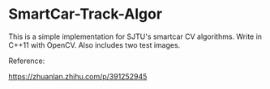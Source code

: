 # SmartCar-Track-Algor

This is a simple implementation for SJTU's smartcar CV algorithms. Write in C++11 with OpenCV. Also includes two test images.

Reference:

https://zhuanlan.zhihu.com/p/391252945
